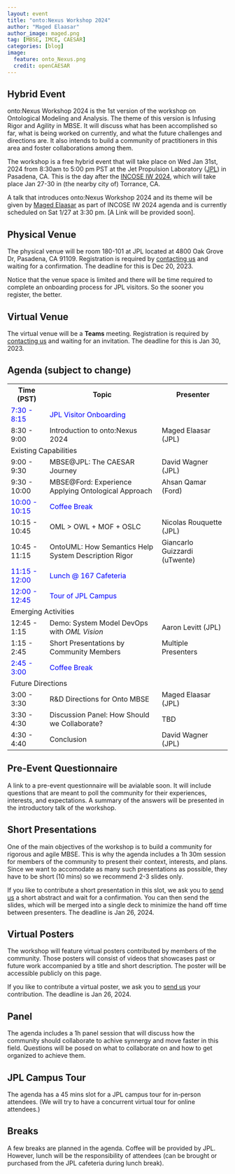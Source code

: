 ```yaml
---
layout: event
title: "onto:Nexus Workshop 2024"
author: "Maged Elaasar"
author_image: maged.png
tag: [MBSE, IMCE, CAESAR]
categories: [blog]
image:
  feature: onto_Nexus.png
  credit: openCAESAR
---
```


## Hybrid Event

onto:Nexus Workshop 2024 is the 1st version of the workshop on Ontological Modeling and Analysis. The theme of this version is Infusing Rigor and Agility in MBSE. It will discuss what has been accomplished so far, what is being worked on currently, and what the future challenges and directions are. It also intends to build a community of practitioners in this area and foster collaborations among them.

The workshop is a free hybrid event that will take place on Wed Jan 31st, 2024 from 8:30am to 5:00 pm PST at the Jet Propulsion Laboratory ([JPL](https://www.jpl.nasa.gov/)) in Pasadena, CA. This is the day after the [INCOSE IW 2024](https://www.incose.org/IW2024), which will take place Jan 27-30 in (the nearby city of) Torrance, CA.

A talk that introduces onto:Nexus Workshop 2024 and its theme will be given by [Maged Elaasar](mailto:elaasar@jpl.nasa.gov) as part of INCOSE IW 2024 agenda and is currently scheduled on Sat 1/27 at 3:30 pm. [A Link will be provided soon].

## Physical Venue

The physical venue will be room 180-101 at JPL located at 4800 Oak Grove Dr, Pasadena, CA 91109. Registration is required by [contacting us](mailto:elaasar@jpl.nasa.gov) and waiting for a confirmation. The deadline for this is Dec 20, 2023. 

Notice that the venue space is limited and there will be time required to complete an onboarding process for JPL visitors. So the sooner you register, the better.

## Virtual Venue

The virtual venue will be a **Teams** meeting. Registration is required by [contacting us](mailto:elaasar@jpl.nasa.gov) and waiting for an invitation. The deadline for this is Jan 30, 2023.

## Agenda (subject to change)

<table>
  <tr>
    <th>Time (PST)</th>
    <th>Topic</th>
    <th>Presenter</th>
  </tr>
  <tr style="color: blue;">
    <td>7:30 - 8:15</td>
    <td colspan="2">JPL Visitor Onboarding</td>
  </tr>
  <tr>
    <td>8:30 - 9:00</td>
    <td>Introduction to onto:Nexus 2024</td>
    <td>Maged Elaasar (JPL)</td>
  </tr>
  <tr>
    <td colspan="3">Existing Capabilities</td>
  </tr>
  <tr>
    <td>9:00 - 9:30</td>
    <td>MBSE@JPL: The CAESAR Journey</td>
    <td>David Wagner (JPL)</td>
  </tr>
  <tr>
    <td>9:30 - 10:00</td>
    <td>MBSE@Ford: Experience Applying Ontological Approach</td>
    <td>Ahsan Qamar (Ford)</td>
  </tr>
  <tr style="color: blue;">
    <td>10:00 - 10:15</td>
    <td colspan="2">Coffee Break</td>
  </tr>
  <tr>
    <td>10:15 - 10:45</td>
    <td>OML > OWL + MOF + OSLC</td>
    <td>Nicolas Rouquette (JPL)</td>
  </tr>
  <tr>
    <td>10:45 - 11:15</td>
    <td>OntoUML: How Semantics Help System Description Rigor</td>
    <td>Giancarlo Guizzardi (uTwente)</td>
  </tr>
  <tr style="color: blue;">
    <td>11:15 - 12:00</td>
    <td colspan="2">Lunch @ 167 Cafeteria</td>
  </tr>
  <tr style="color: blue;">
    <td>12:00 - 12:45</td>
    <td colspan="2">Tour of JPL Campus</td>
  </tr>
  <tr>
    <td colspan="3">Emerging Activities</td>
  </tr>
  <tr>
    <td>12:45 - 1:15</td>
    <td>Demo: System Model DevOps with <i>OML Vision</i></td>
    <td>Aaron Levitt (JPL)</td>
  </tr>
  <tr>
    <td>1:15 - 2:45</td>
    <td>Short Presentations by Community Members</td>
    <td>Multiple Presenters</td>
  </tr>
  <tr style="color: blue;">
    <td>2:45 - 3:00</td>
    <td colspan="2">Coffee Break</td>
  </tr>
  <tr>
    <td colspan="3">Future Directions</td>
  </tr>
  <tr>
    <td>3:00 - 3:30</td>
    <td>R&D Directions for Onto MBSE</td>
    <td>Maged Elaasar (JPL)</td>
  </tr>
  <tr>
    <td>3:30 - 4:30</td>
    <td>Discussion Panel: How Should we Collaborate?</td>
    <td>TBD</td>
  </tr>
  <tr>
    <td>4:30 - 4:40</td>
    <td>Conclusion</td>
    <td>David Wagner (JPL)</td>
  </tr>
</table>

## Pre-Event Questionnaire

A link to a pre-event questionnaire will be avialable soon. It will include questions that are meant to poll the community for their experiences, interests, and expectations. A summary of the answers will be presented in the introductory talk of the workshop.

## Short Presentations

One of the main objectives of the workshop is to build a community for rigorous and agile MBSE. This is why the agenda includes a 1h 30m session for members of the community to present their context, interests, and plans. Since we want to accomodate as many such presentations as possible, they have to be short (10 mins) so we recommend 2-3 slides only. 

If you like to contribute a short presentation in this slot, we ask you to [send us](mailto:elaasar@jpl.nasa.gov) a short abstract and wait for a confirmation. You can then send the slides, which will be merged into a single deck to minimize the hand off time between presenters. The deadline is Jan 26, 2024.

## Virtual Posters

The workshop will feature virtual posters contributed by members of the community. Those posters will consist of videos that showcases past or future work accompanied by a title and short description. The poster will be accessible publicly on this page.

If you like to contribute a virtual poster, we ask you to [send us](mailto:elaasar@jpl.nasa.gov) your contribution. The deadline is Jan 26, 2024.

## Panel

The agenda includes a 1h panel session that will discuss how the community should collaborate to achive synnergy and move faster in this field. Questions will be posed on what to collaborate on and how to get organized to achieve them.

## JPL Campus Tour

The agenda has a 45 mins slot for a JPL campus tour for in-person attendees. (We will try to have a concurrent virtual tour for online attendees.)

## Breaks

A few breaks are planned in the agenda. Coffee will be provided by JPL. However, lunch will be the responsibility of attendees (can be brought or purchased from the JPL cafeteria during lunch break).
